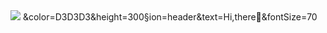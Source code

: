 <img src="https://capsule-render.vercel.app/api?type=waving&&color=D3D3D3&height=300&section=header&text=Hi,there🎈&fontSize=70&&section=header" />
<Hi, there
<img src="https://capsule-render.vercel.app/api?type=waving&color=BDBDC8&height=150&section=footer" />
&color=D3D3D3&height=300&section=header&text=Hi,there🎈&fontSize=70
